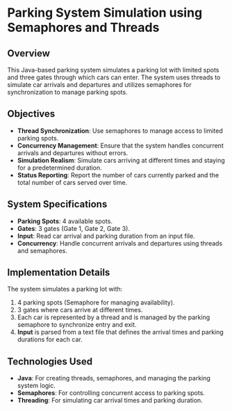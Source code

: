 # Parking System Simulation using Semaphores and Threads

## Overview
This Java-based parking system simulates a parking lot with limited spots and three gates through which cars can enter. The system uses threads to simulate car arrivals and departures and utilizes semaphores for synchronization to manage parking spots.

## Objectives
- **Thread Synchronization**: Use semaphores to manage access to limited parking spots.
- **Concurrency Management**: Ensure that the system handles concurrent arrivals and departures without errors.
- **Simulation Realism**: Simulate cars arriving at different times and staying for a predetermined duration.
- **Status Reporting**: Report the number of cars currently parked and the total number of cars served over time.

## System Specifications
- **Parking Spots**: 4 available spots.
- **Gates**: 3 gates (Gate 1, Gate 2, Gate 3).
- **Input**: Read car arrival and parking duration from an input file.
- **Concurrency**: Handle concurrent arrivals and departures using threads and semaphores.

## Implementation Details
The system simulates a parking lot with:
1. 4 parking spots (Semaphore for managing availability).
2. 3 gates where cars arrive at different times.
3. Each car is represented by a thread and is managed by the parking semaphore to synchronize entry and exit.
4. **Input** is parsed from a text file that defines the arrival times and parking durations for each car.

## Technologies Used
- **Java**: For creating threads, semaphores, and managing the parking system logic.
- **Semaphores**: For controlling concurrent access to parking spots.
- **Threading**: For simulating car arrival times and parking duration.
